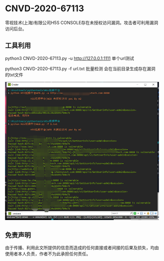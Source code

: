 # CNVD-2020-67113

零视技术(上海)有限公司H5S CONSOLE存在未授权访问漏洞。攻击者可利用漏洞访问后台。

## 工具利用

python3 CNVD-2020-67113.py -u http://127.0.0.1:1111 单个url测试

python3 CNVD-2020-67113.py -f url.txt 批量检测
会在当前目录生成存在漏洞的txt文件

![](./poc.png)


## 免责声明

由于传播、利用此文所提供的信息而造成的任何直接或者间接的后果及损失，均由使用者本人负责，作者不为此承担任何责任。
